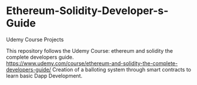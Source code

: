 # Ethereum-Solidity-Developer-s-Guide
Udemy Course Projects

This repository follows the Udemy Course: ethereum and solidity the complete developers guide.  
https://www.udemy.com/course/ethereum-and-solidity-the-complete-developers-guide/
Creation of a balloting system through smart contracts to learn basic Dapp Development.
